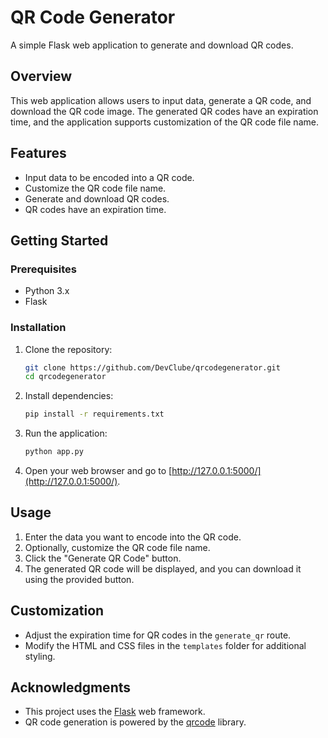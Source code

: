 
# QR Code Generator

A simple Flask web application to generate and download QR codes.

## Overview

This web application allows users to input data, generate a QR code, and download the QR code image. The generated QR codes have an expiration time, and the application supports customization of the QR code file name.

## Features

- Input data to be encoded into a QR code.
- Customize the QR code file name.
- Generate and download QR codes.
- QR codes have an expiration time.

## Getting Started

### Prerequisites

- Python 3.x
- Flask

### Installation

1. Clone the repository:

   ```bash
   git clone https://github.com/DevClube/qrcodegenerator.git
   cd qrcodegenerator
   ```

2. Install dependencies:

   ```bash
   pip install -r requirements.txt
   ```

3. Run the application:

   ```bash
   python app.py
   ```

4. Open your web browser and go to [http://127.0.0.1:5000/](http://127.0.0.1:5000/).

## Usage

1. Enter the data you want to encode into the QR code.
2. Optionally, customize the QR code file name.
3. Click the "Generate QR Code" button.
4. The generated QR code will be displayed, and you can download it using the provided button.

## Customization

- Adjust the expiration time for QR codes in the `generate_qr` route.
- Modify the HTML and CSS files in the `templates` folder for additional styling.


## Acknowledgments

- This project uses the [Flask](https://flask.palletsprojects.com/) web framework.
- QR code generation is powered by the [qrcode](https://pypi.org/project/qrcode/) library.

```
